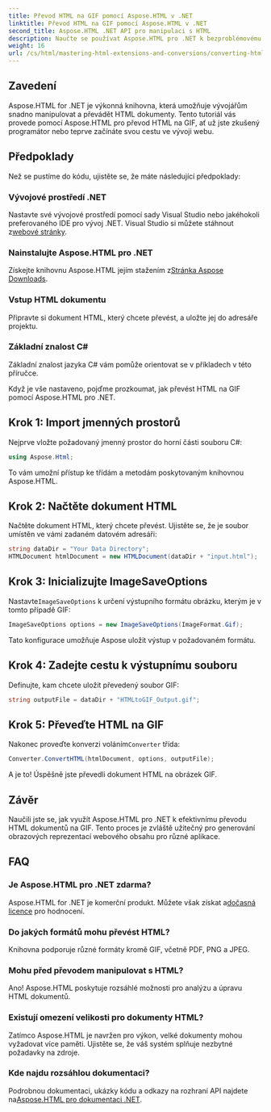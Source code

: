 ```yaml
---
title: Převod HTML na GIF pomocí Aspose.HTML v .NET
linktitle: Převod HTML na GIF pomocí Aspose.HTML v .NET
second_title: Aspose.HTML .NET API pro manipulaci s HTML
description: Naučte se používat Aspose.HTML pro .NET k bezproblémovému převodu HTML dokumentů na obrázky GIF. Tento komplexní průvodce vás provede průvodcem krok za krokem.
weight: 16
url: /cs/html/mastering-html-extensions-and-conversions/converting-html-to-gif/
---
```

## Zavedení

Aspose.HTML for .NET je výkonná knihovna, která umožňuje vývojářům snadno manipulovat a převádět HTML dokumenty. Tento tutoriál vás provede pomocí Aspose.HTML pro převod HTML na GIF, ať už jste zkušený programátor nebo teprve začínáte svou cestu ve vývoji webu.

## Předpoklady

Než se pustíme do kódu, ujistěte se, že máte následující předpoklady:

### Vývojové prostředí .NET 

 Nastavte své vývojové prostředí pomocí sady Visual Studio nebo jakéhokoli preferovaného IDE pro vývoj .NET. Visual Studio si můžete stáhnout z[webové stránky](https://visualstudio.microsoft.com/downloads/).

### Nainstalujte Aspose.HTML pro .NET

 Získejte knihovnu Aspose.HTML jejím stažením z[Stránka Aspose Downloads](https://releases.aspose.com/html/net/).

### Vstup HTML dokumentu

Připravte si dokument HTML, který chcete převést, a uložte jej do adresáře projektu.

### Základní znalost C#

Základní znalost jazyka C# vám pomůže orientovat se v příkladech v této příručce.

Když je vše nastaveno, pojďme prozkoumat, jak převést HTML na GIF pomocí Aspose.HTML pro .NET.

## Krok 1: Import jmenných prostorů

Nejprve vložte požadovaný jmenný prostor do horní části souboru C#:

```csharp
using Aspose.Html;
```

To vám umožní přístup ke třídám a metodám poskytovaným knihovnou Aspose.HTML.

## Krok 2: Načtěte dokument HTML

Načtěte dokument HTML, který chcete převést. Ujistěte se, že je soubor umístěn ve vámi zadaném datovém adresáři:

```csharp
string dataDir = "Your Data Directory";
HTMLDocument htmlDocument = new HTMLDocument(dataDir + "input.html");
```

## Krok 3: Inicializujte ImageSaveOptions

 Nastavte`ImageSaveOptions` k určení výstupního formátu obrázku, kterým je v tomto případě GIF:

```csharp
ImageSaveOptions options = new ImageSaveOptions(ImageFormat.Gif);
```

Tato konfigurace umožňuje Aspose uložit výstup v požadovaném formátu.

## Krok 4: Zadejte cestu k výstupnímu souboru

Definujte, kam chcete uložit převedený soubor GIF:

```csharp
string outputFile = dataDir + "HTMLtoGIF_Output.gif";
```

## Krok 5: Převeďte HTML na GIF

 Nakonec proveďte konverzi voláním`Converter` třída:

```csharp
Converter.ConvertHTML(htmlDocument, options, outputFile);
```

A je to! Úspěšně jste převedli dokument HTML na obrázek GIF.

## Závěr

Naučili jste se, jak využít Aspose.HTML pro .NET k efektivnímu převodu HTML dokumentů na GIF. Tento proces je zvláště užitečný pro generování obrazových reprezentací webového obsahu pro různé aplikace.

## FAQ

### Je Aspose.HTML pro .NET zdarma?  
 Aspose.HTML for .NET je komerční produkt. Můžete však získat a[dočasná licence](https://purchase.conholdate.com/temporary-license/) pro hodnocení.

### Do jakých formátů mohu převést HTML?  
Knihovna podporuje různé formáty kromě GIF, včetně PDF, PNG a JPEG.

### Mohu před převodem manipulovat s HTML?  
Ano! Aspose.HTML poskytuje rozsáhlé možnosti pro analýzu a úpravu HTML dokumentů.

### Existují omezení velikosti pro dokumenty HTML?  
Zatímco Aspose.HTML je navržen pro výkon, velké dokumenty mohou vyžadovat více paměti. Ujistěte se, že váš systém splňuje nezbytné požadavky na zdroje.

### Kde najdu rozsáhlou dokumentaci?  
 Podrobnou dokumentaci, ukázky kódu a odkazy na rozhraní API najdete na[Aspose.HTML pro dokumentaci .NET](https://reference.aspose.com/html/net/).